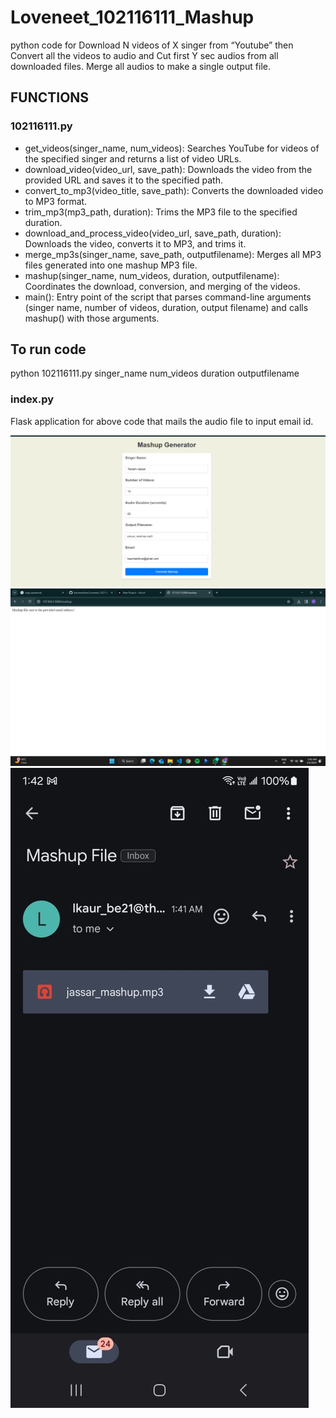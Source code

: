 # Loveneet_102116111_Mashup

python code for Download N videos of X singer from “Youtube”  then Convert all the videos to audio and Cut first Y sec audios from all downloaded files. Merge all audios to make a single output file.

## FUNCTIONS

### 102116111.py
  - get_videos(singer_name, num_videos): Searches YouTube for videos of the specified singer and returns a list of video URLs.
  - download_video(video_url, save_path): Downloads the video from the provided URL and saves it to the specified path.
  - convert_to_mp3(video_title, save_path): Converts the downloaded video to MP3 format.
  - trim_mp3(mp3_path, duration): Trims the MP3 file to the specified duration.
  - download_and_process_video(video_url, save_path, duration): Downloads the video, converts it to MP3, and trims it.
  - merge_mp3s(singer_name, save_path, outputfilename): Merges all MP3 files generated into one mashup MP3 file.
  - mashup(singer_name, num_videos, duration, outputfilename): Coordinates the download, conversion, and merging of the videos.
  - main(): Entry point of the script that parses command-line arguments (singer name, number of videos, duration, output filename) and calls mashup() with those arguments.

## To run code
python 102116111.py singer_name num_videos duration outputfilename

### index.py

Flask application for above code that mails the audio file to input email id. 

![image](Images/Input.png)
![image](Images/Mail_sent.png)
![image](Images/Mail_received.jpg)
